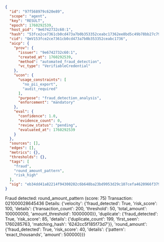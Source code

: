```json
{
  "id": "97f568979c620e89",
  "scope": "agent",
  "key": "RESULT",
  "epoch": 1760292539,
  "host_pid": "9e6742732c60:1",
  "hash": "53fce2ce7361cb0cd473a7b0b353352ceabc17362ee8bd5c49b78bb27c794d24",
  "cid": "QmV153fce2ce7361cb0cd473a7b0b353352ceabc1736",
  "aicp": {
    "prov": {
      "issuer": "9e6742732c60:1",
      "created_at": 1760292539,
      "method": "automated_fraud_detection",
      "vc_type": "VerifiableCredential"
    },
    "ucon": {
      "usage_constraints": [
        "no_pii_export",
        "audit_required"
      ],
      "purpose": "fraud_detection_analysis",
      "enforcement": "mandatory"
    },
    "eval": {
      "confidence": 1.0,
      "evidence_count": 0,
      "review_status": "pending",
      "evaluated_at": 1760292539
    }
  },
  "sources": [],
  "edges": [],
  "metrics": {},
  "thresholds": {},
  "tags": [
    "fraud",
    "round_amount_pattern",
    "risk_high"
  ],
  "sig": "eb34dd41a82214f94300202c6b648ba23bd9953d29c107cefa4620966f379382"
}
```

Fraud detected: round_amount_pattern (score: 75)
Transaction: 021000028645436
Details: {'velocity': {'fraud_detected': True, 'risk_score': 100, 'details': {'transaction_count': 200, 'threshold': 50, 'total_amount': 100000000, 'amount_threshold': 10000000}}, 'duplicate': {'fraud_detected': True, 'risk_score': 85, 'details': {'duplicate_count': 199, 'first_seen': 1760285763, 'matching_hash': '6242cc5f185f73d7'}}, 'round_amount': {'fraud_detected': True, 'risk_score': 40, 'details': {'pattern': 'exact_thousands', 'amount': 500000}}}